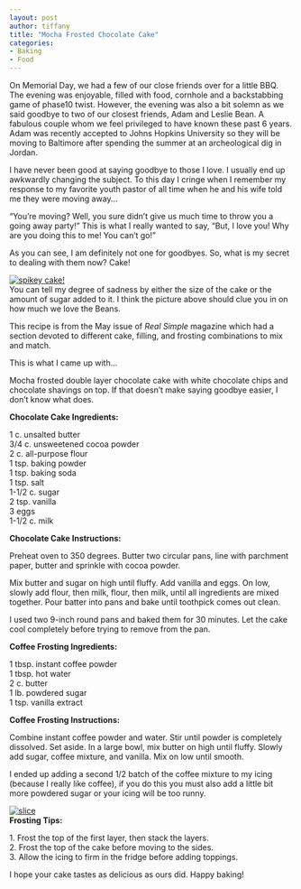 ```yaml
---
layout: post
author: tiffany
title: "Mocha Frosted Chocolate Cake"
categories: 
- Baking
- Food
---
```


On Memorial Day, we had a few of our close friends over for a little BBQ. The evening was enjoyable, filled with food, cornhole and a backstabbing game of phase10 twist. However, the evening was also a bit solemn as we said goodbye to two of our closest friends, Adam and Leslie Bean. A fabulous couple whom we feel privileged to have known these past 6 years. Adam was recently accepted to Johns Hopkins University so they will be moving to Baltimore after spending the summer at an archeological dig in Jordan.

I have never been good at saying goodbye to those I love. I usually end up awkwardly changing the subject. To this day I cringe when I remember my response to my favorite youth pastor of all time when he and his wife told me they were moving away…

“You’re moving? Well, you sure didn’t give us much time to throw you a going away party!” This is what I really wanted to say, “But, I love you! Why are you doing this to me! You can’t go!”

As you can see, I am definitely not one for goodbyes. So, what is my secret to dealing with them now? Cake!

[![](jekyll_uploads/2011/06/cake-017-575x431.jpg "spikey cake!")](http://www.sweetpeonies.com/2011/06/mocha-frosted-chocolate-cake/cake-017/)  
You can tell my degree of sadness by either the size of the cake or the amount of sugar added to it. I think the picture above should clue you in on how much we love the Beans.

This recipe is from the May issue of _Real Simple_ magazine which had a section devoted to different cake, filling, and frosting combinations to mix and match.

This is what I came up with…

Mocha frosted double layer chocolate cake with white chocolate chips and chocolate shavings on top. If that doesn’t make saying goodbye easier, I don’t know what does.

**Chocolate Cake Ingredients:**

1 c. unsalted butter  
3/4 c. unsweetened cocoa powder  
2 c. all-purpose flour  
1 tsp. baking powder  
1 tsp. baking soda  
1 tsp. salt  
1-1/2 c. sugar  
2 tsp. vanilla  
3 eggs  
1-1/2 c. milk

**Chocolate Cake Instructions:**

Preheat oven to 350 degrees. Butter two circular pans, line with parchment paper, butter and sprinkle with cocoa powder.

Mix butter and sugar on high until fluffy. Add vanilla and eggs. On low, slowly add flour, then milk, flour, then milk, until all ingredients are mixed together. Pour batter into pans and bake until toothpick comes out clean.

I used two 9-inch round pans and baked them for 30 minutes. Let the cake cool completely before trying to remove from the pan.

**Coffee Frosting Ingredients:**

1 tbsp. instant coffee powder  
1 tbsp. hot water  
2 c. butter  
1 lb. powdered sugar  
1 tsp. vanilla extract

**Coffee Frosting Instructions:**

Combine instant coffee powder and water. Stir until powder is completely dissolved. Set aside. In a large bowl, mix butter on high until fluffy. Slowly add sugar, coffee mixture, and vanilla. Mix on low until smooth.

I ended up adding a second 1/2 batch of the coffee mixture to my icing (because I really like coffee), if you do this you must also add a little bit more powdered sugar or your icing will be too runny.

[![](jekyll_uploads/2011/06/cake-024-575x431.jpg "slice")](http://www.sweetpeonies.com/2011/06/mocha-frosted-chocolate-cake/cake-024/)  
**Frosting Tips:**

1\. Frost the top of the first layer, then stack the layers.  
2\. Frost the top of the cake before moving to the sides.  
3\. Allow the icing to firm in the fridge before adding toppings.

I hope your cake tastes as delicious as ours did. Happy baking!